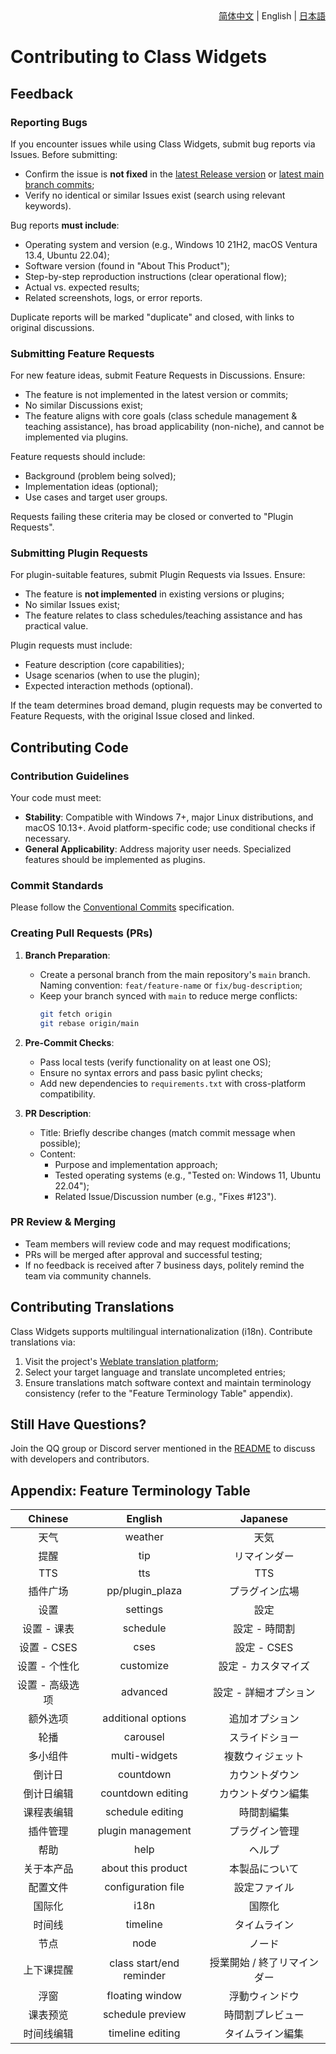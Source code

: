 <div align="right">
<a href="/CONTRIBUTING.md">简体中文</a> | English | <a href="/docs/contributing/CONTRIBUTING.ja.md">日本語</a>
</div>

# Contributing to Class Widgets

## Feedback

### Reporting Bugs

If you encounter issues while using Class Widgets, submit bug reports via Issues. Before submitting:
- Confirm the issue is **not fixed** in the [latest Release version](https://github.com/Class-Widgets/Class-Widgets/releases/latest) or [latest main branch commits](https://github.com/Class-Widgets/Class-Widgets/commits);
- Verify no identical or similar Issues exist (search using relevant keywords).

Bug reports **must include**:
- Operating system and version (e.g., Windows 10 21H2, macOS Ventura 13.4, Ubuntu 22.04);
- Software version (found in "About This Product");
- Step-by-step reproduction instructions (clear operational flow);
- Actual vs. expected results;
- Related screenshots, logs, or error reports.

Duplicate reports will be marked "duplicate" and closed, with links to original discussions.

### Submitting Feature Requests

For new feature ideas, submit Feature Requests in Discussions. Ensure:
- The feature is not implemented in the latest version or commits;
- No similar Discussions exist;
- The feature aligns with core goals (class schedule management & teaching assistance), has broad applicability (non-niche), and cannot be implemented via plugins.

Feature requests should include:
- Background (problem being solved);
- Implementation ideas (optional);
- Use cases and target user groups.

Requests failing these criteria may be closed or converted to "Plugin Requests".

### Submitting Plugin Requests

For plugin-suitable features, submit Plugin Requests via Issues. Ensure:
- The feature is **not implemented** in existing versions or plugins;
- No similar Issues exist;
- The feature relates to class schedules/teaching assistance and has practical value.

Plugin requests must include:
- Feature description (core capabilities);
- Usage scenarios (when to use the plugin);
- Expected interaction methods (optional).

If the team determines broad demand, plugin requests may be converted to Feature Requests, with the original Issue closed and linked.

## Contributing Code

### Contribution Guidelines

Your code must meet:
- **Stability**: Compatible with Windows 7+, major Linux distributions, and macOS 10.13+. Avoid platform-specific code; use conditional checks if necessary.
- **General Applicability**: Address majority user needs. Specialized features should be implemented as plugins.

### Commit Standards

Please follow the [Conventional Commits](https://www.conventionalcommits.org/en/v1.0.0/) specification.

### Creating Pull Requests (PRs)

1. **Branch Preparation**:
   - Create a personal branch from the main repository's `main` branch. Naming convention: `feat/feature-name` or `fix/bug-description`;
   - Keep your branch synced with `main` to reduce merge conflicts:
     ```bash
     git fetch origin
     git rebase origin/main
     ```

2. **Pre-Commit Checks**:
   - Pass local tests (verify functionality on at least one OS);
   - Ensure no syntax errors and pass basic pylint checks;
   - Add new dependencies to `requirements.txt` with cross-platform compatibility.

3. **PR Description**:
   - Title: Briefly describe changes (match commit message when possible);
   - Content:
     - Purpose and implementation approach;
     - Tested operating systems (e.g., "Tested on: Windows 11, Ubuntu 22.04");
     - Related Issue/Discussion number (e.g., "Fixes #123").

### PR Review & Merging

- Team members will review code and may request modifications;
- PRs will be merged after approval and successful testing;
- If no feedback is received after 7 business days, politely remind the team via community channels.

## Contributing Translations

Class Widgets supports multilingual internationalization (i18n). Contribute translations via:
1. Visit the project's [Weblate translation platform](https://hosted.weblate.org/engage/class-widgets-1/);
2. Select your target language and translate uncompleted entries;
3. Ensure translations match software context and maintain terminology consistency (refer to the "Feature Terminology Table" appendix).

## Still Have Questions?

Join the QQ group or Discord server mentioned in the [README](/docs/readme/README.en_US.md) to discuss with developers and contributors.

## Appendix: Feature Terminology Table

| Chinese | English | Japanese |
| :---: | :---: | :---: |
| 天气 | weather | 天気 |
| 提醒 | tip | リマインダー |
| TTS | tts | TTS |
| 插件广场 | pp/plugin_plaza | プラグイン広場 |
| 设置 | settings | 設定 |
| 设置 - 课表 | schedule | 設定 - 時間割 |
| 设置 - CSES | cses | 設定 - CSES |
| 设置 - 个性化 | customize | 設定 - カスタマイズ |
| 设置 - 高级选项 | advanced | 設定 - 詳細オプション |
| 额外选项 | additional options | 追加オプション |
| 轮播 | carousel | スライドショー |
| 多小组件 | multi-widgets | 複数ウィジェット |
| 倒计日 | countdown | カウントダウン |
| 倒计日编辑 | countdown editing | カウントダウン編集 |
| 课程表编辑 | schedule editing | 時間割編集 |
| 插件管理 | plugin management | プラグイン管理 |
| 帮助 | help | ヘルプ |
| 关于本产品 | about this product | 本製品について |
| 配置文件 | configuration file | 設定ファイル |
| 国际化 | i18n | 国際化 |
| 时间线 | timeline | タイムライン |
| 节点 | node | ノード |
| 上下课提醒 | class start/end reminder | 授業開始 / 終了リマインダー |
| 浮窗 | floating window | 浮動ウィンドウ |
| 课表预览 | schedule preview | 時間割プレビュー |
| 时间线编辑 | timeline editing | タイムライン編集 |